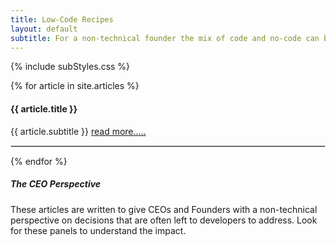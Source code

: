 ```yaml
---
title: Low-Code Recipes
layout: default
subtitle: For a non-technical founder the mix of code and no-code can be a challenge. Here are some approaches to demystify the decision-making processes.
---
```


{% include subStyles.css %}

{% for article in site.articles %}
  <div class="row">
    <div class="col-6">
      <h4>
        {{ article.title }}
      </h4>
    </div>
    <div class="col-6">
      {{ article.subtitle }}
      <a href="{{ article.url }}">read more.....</a>
    </div>
  </div>
  <hr>
{% endfor %}

<div class="mt-5 mb-5 tech-note">
    <h5>
     The CEO Perspective
    </h5>
    <p>
        These articles are written to give CEOs and Founders with
        a non-technical perspective on decisions that are often left
        to developers to address. Look for these panels to understand
        the impact.
    </p>
</div>

<style>
 hr { border: 1px solid #DFDFDF; }
</style>